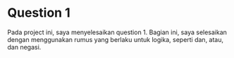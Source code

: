 # Question 1
Pada project ini, saya menyelesaikan question 1. Bagian ini, saya selesaikan dengan menggunakan rumus yang berlaku untuk logika, seperti dan, atau, dan negasi.